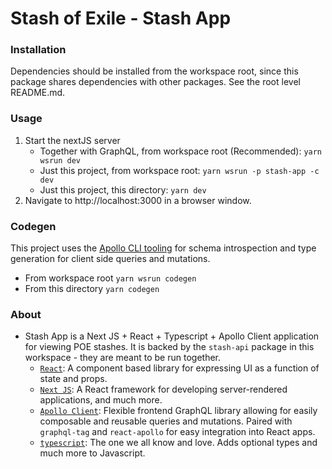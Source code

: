 # Stash of Exile - Stash App

### Installation

Dependencies should be installed from the workspace root, since this package shares dependencies with other packages.  See the root level README.md.

### Usage

1. Start the nextJS server
    - Together with GraphQL, from workspace root (Recommended): `yarn wsrun dev`
    - Just this project, from workspace root: `yarn wsrun -p stash-app -c dev`
    - Just this project, this directory: `yarn dev`
2. Navigate to http://localhost:3000 in a browser window.

### Codegen

This project uses the [Apollo CLI tooling](https://github.com/apollographql/apollo-tooling) for schema introspection and type generation for client side queries and mutations.  

- From workspace root `yarn wsrun codegen`
- From this directory `yarn codegen`

### About

- Stash App is a Next JS + React + Typescript + Apollo Client application for viewing POE stashes.  It is backed by the `stash-api` package in this workspace - they are meant to be run together.
    * [`React`](https://reactjs.org/): A component based library for expressing UI as a function of state and props.
    * [`Next JS`](https://nextjs.org/): A React framework for developing server-rendered applications, and much more.
    * [`Apollo Client`](https://www.apollographql.com/docs/react/): Flexible frontend GraphQL library allowing for easily composable and reusable queries and mutations.  Paired with `graphql-tag` and `react-apollo` for easy integration into React apps.
    * [`typescript`](https://www.typescriptlang.org/): The one we all know and love.  Adds optional types and much more to Javascript.
